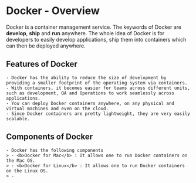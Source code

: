 # Docker - Overview
Docker is a container management service. The keywords of Docker are <b>develop</b>, <b>ship</b> and <b>run</b> anywhere. The whole idea of Docker is for developers to easily develop applications, ship them into containers which can then be deployed anywhere.

## Features of Docker
    - Docker has the ability to reduce the size of development by providing a smaller footprint of the operating system via containers.
    - With containers, it becomes easier for teams across different units, such as development, QA and Operations to work seamlessly across applications.
    - You can deploy Docker containers anywhere, on any physical and virtual machines and even on the cloud.
    - Since Docker containers are pretty lightweight, they are very easily scalable.
    
## Components of Docker
    - Docker has the following components
    > - <b>Docker for Mac</b> : It allows one to run Docker containers on the Mac OS.
    > - <b>Docker for Linux</b> : It allows one to run Docker containers on the Linux OS.
    > - 
